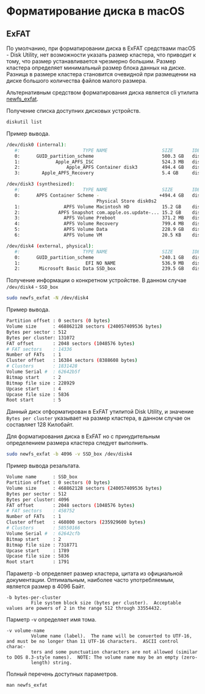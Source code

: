 # Форматирование диска в macOS
## ExFAT


По yмолчанию, при форматировании диска в ExFAT средствами macOS - Disk Utility, нет возможности указать размер кластера, что приводит к тому, что размер устанавливается чрезмерно большим. Размер кластера определяет минимальный размер блока данных на диске. Разница в размере кластера становится очевидной при размещении на диске большого количества файлов малого размера.


Альтернативным средством форматирования диска является cli утилита [newfs_exfat](https://www.unix.com/man-page/osx/8/NEWFS_EXFAT/).


Получение списка доступних дисковых устройств.
```bash
diskutil list
```

Пример вывода.
```bash
/dev/disk0 (internal):
   #:                       TYPE NAME                    SIZE       IDENTIFIER
   0:      GUID_partition_scheme                         500.3 GB   disk0
   1:             Apple_APFS_ISC                         524.3 MB   disk0s1
   2:                 Apple_APFS Container disk3         494.4 GB   disk0s2
   3:        Apple_APFS_Recovery                         5.4 GB     disk0s3

/dev/disk3 (synthesized):
   #:                       TYPE NAME                    SIZE       IDENTIFIER
   0:      APFS Container Scheme -                      +494.4 GB   disk3
                                 Physical Store disk0s2
   1:                APFS Volume Macintosh HD            15.2 GB    disk3s1
   2:              APFS Snapshot com.apple.os.update-... 15.2 GB    disk3s1s1
   3:                APFS Volume Preboot                 371.2 MB   disk3s2
   4:                APFS Volume Recovery                799.4 MB   disk3s3
   5:                APFS Volume Data                    228.9 GB   disk3s5
   6:                APFS Volume VM                      20.5 KB    disk3s6

/dev/disk4 (external, physical):
   #:                       TYPE NAME                    SIZE       IDENTIFIER
   0:      GUID_partition_scheme                        *240.1 GB   disk4
   1:                        EFI NO NAME                 536.9 MB   disk4s1
   2:       Microsoft Basic Data SSD_box                 239.5 GB   disk4s2
```

Получение информации о конкретном устройстве. В данном случае `/dev/disk4` - `SSD_box`
```bash
sudo newfs_exfat -N /dev/disk4
```

Пример вывода.
```bash
Partition offset : 0 sectors (0 bytes)
Volume size      : 468862128 sectors (240057409536 bytes)
Bytes per sector : 512
Bytes per cluster: 131072
FAT offset       : 2048 sectors (1048576 bytes)
# FAT sectors    : 14336
Number of FATs   : 1
Cluster offset   : 16384 sectors (8388608 bytes)
# Clusters       : 1831428
Volume Serial #  : 62642b5f
Bitmap start     : 2
Bitmap file size : 228929
Upcase start     : 4
Upcase file size : 5836
Root start       : 5
```

Данный диск отформатирован в ExFAT утилитой Disk Utility, и значение `Bytes per cluster` указывает на размер кластера, в данном случае он составляет 128 Килобайт.


Для форматирования диска в ExFAT но с принудительным определением размера кластера следует выполнить.
```bash
sudo newfs_exfat -b 4096 -v SSD_box /dev/disk4
```

Пример вывода резальтата.
```bash
Volume name      : SSD_box
Partition offset : 0 sectors (0 bytes)
Volume size      : 468862128 sectors (240057409536 bytes)
Bytes per sector : 512
Bytes per cluster: 4096
FAT offset       : 2048 sectors (1048576 bytes)
# FAT sectors    : 458752
Number of FATs   : 1
Cluster offset   : 460800 sectors (235929600 bytes)
# Clusters       : 58550166
Volume Serial #  : 62642cfb
Bitmap start     : 2
Bitmap file size : 7318771
Upcase start     : 1789
Upcase file size : 5836
Root start       : 1791
```

Параметр -b определяет размер кластера, цитата из официальной документации. Оптимальным, наиболее часто употребляемым, является размер в 4096 Байт.
```
-b bytes-per-cluster
	     File system block size (bytes per cluster).  Acceptable values are powers of 2 in the range 512 through 33554432.
```

Парметр -v определяет имя тома.
```
-v volume-name
	     Volume name (label).  The name will be converted to UTF-16, and must be no longer than 11 UTF-16 characters.  ASCII control charac-
	     ters and some punctuation characters are not allowed (similar to DOS 8.3-style names).  NOTE: The volume name may be an empty (zero-
	     length) string.
```

Полный перечень доступных параметров.
```
man newfs_exfat
```
